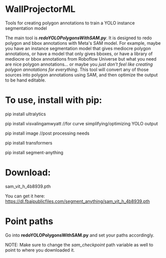 # WallProjectorML
Tools for creating polygon annotations to train a YOLO instance segmentation model 

The main tool is ***redoYOLOPolygonsWithSAM.py***.  It is designed to redo polygon and bbox annotations with Meta's SAM model.  For example, maybe you have an instance segmentation model that gives mediocre polygon annotations, or have a model that only gives bboxes, or have a library of mediocre or bbox annotations from Roboflow Universe but what you need are nice polygon annotations... or maybe you *just don't feel like creating polygon annotations for everything*.  This tool will convert any of those sources into polygon annotations using SAM, and then optimize the output to be hand editable.  

# To use, install with pip:

pip install ultralytics

pip install visvalingamwyatt  //for curve simplifying/optimizing YOLO output

pip install image //post processing needs

pip install transformers

pip install segment-anything


# Download:
sam_vit_h_4b8939.pth

You can get it here:
https://dl.fbaipublicfiles.com/segment_anything/sam_vit_h_4b8939.pth


# Point paths
Go into **redoYOLOPolygonsWithSAM.py** and set your paths accordingly.

NOTE: Make sure to change the *sam_checkpoint* path variable as well to point to where you downloaded it.

